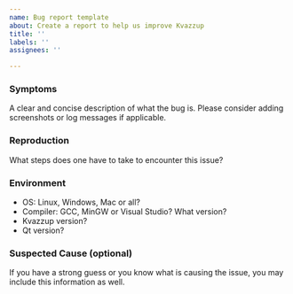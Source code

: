 ```yaml
---
name: Bug report template
about: Create a report to help us improve Kvazzup
title: ''
labels: ''
assignees: ''

---
```


### Symptoms

A clear and concise description of what the bug is. Please consider adding screenshots or log messages if applicable.

### Reproduction 

What steps does one have to take to encounter this issue?

### Environment

 - OS: Linux, Windows, Mac or all?
 - Compiler: GCC, MinGW or Visual Studio? What version?
 - Kvazzup version?
 - Qt version?

### Suspected Cause (optional)

If you have a strong guess or you know what is causing the issue, you may include this information as well.
